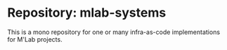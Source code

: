 # Repository: mlab-systems

This is a mono repository for one or many infra-as-code implementations for M'Lab projects.

